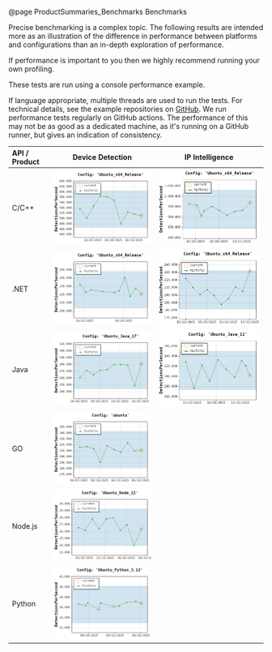 @page ProductSummaries_Benchmarks Benchmarks

Precise benchmarking is a complex topic. The following results are intended 
more as an illustration of the difference in performance between 
platforms and configurations than an in-depth exploration of performance.

If performance is important to you then we highly recommend running 
your own profiling.

These tests are run using a console performance example.
<!--
Evidence from the `Evidence Records` file in
[device-detection-data](https://github.com/51Degrees/device-detection-data) is processed by the pipeline
and the time taken measured.
-->
If language appropriate, multiple threads are used to run the tests.
For technical details, see the example repositories on [GitHub](https://github.com/51Degrees?q=example).
We run performance tests regularly on GitHub actions. The performance of this may
not be as good as a dedicated machine, as it's running on a GitHub runner, but gives an indication of consistency.

<!--
# C/C++

- **Number of User-Agents**: 20000
- **Data File**: Enterprise

| Machine                | Settings  | Performance Profile | Time Per Detection (ms) | Detections Per Second |
|------------------------|-----------|---------------------|------------------------:|----------------------:|
| Quad core Xeon 2.4 GHz | 4 Threads | `MaxPerformance`    |                 0.00058 |           ≈ 1,700,000 |
|                        |           | `HighPerformance`   |                 0.00080 |           ≈ 1,250,000 |

# Go

- **Number of User-Agents**: 20000

| Machine                | Settings  | Performance Profile | Time Per Detection (ms) | Detections Per Second |
|------------------------|-----------|---------------------|------------------------:|----------------------:|
| Quad core Xeon 2.4 GHz | 2 Threads | `MaxPerformance`    |                 0.02632 |              ≈ 38,023 |
|                        |           | `HighPerformance`   |                 0.02636 |              ≈ 37,950 |

# .NET

| Machine              | Settings       | Performance Profile | Time Per Detection (ms) | Detections Per Second |
|----------------------|----------------|---------------------|------------------------:|----------------------:|
| Quad core i7 2.2 GHz | Parallel Tasks | `MaxPerformance`    |                 0.00461 |             ≈ 220,000 |
|                      |                | `HighPerformance`   |                 0.00481 |             ≈ 210,000 |
|                      |                | `Balanced`          |                 0.01711 |              ≈ 58,000 |
|                      |                | `LowMemory`         |                 0.06042 |              ≈ 16,000 |

# Node.js

- **Number of User-Agents**: 20000
- **Data File**: Enterprise

| Machine                | Settings           | Performance Profile | Time Per Detection (ms) | Detections Per Second |
|------------------------|--------------------|---------------------|------------------------:|----------------------:|
| Quad core Xeon 2.4 GHz | Asynchronous Tasks | `MaxPerformance`    |                 0.04642 |              ≈ 22,000 |
|                        |                    | `HighPerformance`   |                 0.04929 |              ≈ 20,000 |

# Java

- **Number of User-Agents**: 20000

| Machine              | Settings  | Performance Profile | Time Per Detection (ms) | Detections Per Second |
|----------------------|-----------|---------------------|------------------------:|----------------------:|
| Quad core i7 2.2 GHz | 4 Threads | `MaxPerformance`    |                 0.01900 |              ≈ 52,632 |
|                      |           | `HighPerformance`   |                 0.01957 |              ≈ 51,086 |

# Python

- **Number of User-Agents**: 20000

| Machine                | Settings  | Performance Profile | Time Per Detection (ms) | Detections Per Second |
|------------------------|-----------|---------------------|------------------------:|----------------------:|
| Quad core Xeon 2.4 GHz | 2 Threads | `MaxPerformance`    |                 0.02632 |              ≈ 38,023 |
|                        |           | `HighPerformance`   |                 0.02636 |              ≈ 37,950 |
-->

| API / Product | <center>Device Detection</center>                                                                                                                        | <center>IP Intelligence</center>                                                                                                                        |
|:--------------|:---------------------------------------------------------------------------------------------------------------------------------------------------------|:--------------------------------------------------------------------------------------------------------------------------------------------------------|
| C/C++         | ![dd-cxx](https://raw.githubusercontent.com/51Degrees/device-detection-cxx/gh-images/perf-graph-Ubuntu_x64_Release-DetectionsPerSecond-latest.png)       | ![ip-cxx](https://raw.githubusercontent.com/51Degrees/ip-intelligence-cxx/gh-images/perf-graph-Ubuntu_x64_Release-DetectionsPerSecond-latest.png)       |
| .NET          | ![dd-dotnet](https://raw.githubusercontent.com/51Degrees/device-detection-dotnet/gh-images/perf-graph-Ubuntu_x64_Release-DetectionsPerSecond-latest.png) | ![ip-dotnet](https://raw.githubusercontent.com/51Degrees/ip-intelligence-dotnet/gh-images/perf-graph-Ubuntu_x64_Release-DetectionsPerSecond-latest.png) |
| Java          | ![dd-java](https://raw.githubusercontent.com/51Degrees/device-detection-java/gh-images/perf-graph-Ubuntu_Java_17-DetectionsPerSecond-latest.png)         | ![ip-java](https://raw.githubusercontent.com/51Degrees/ip-intelligence-java/gh-images/perf-graph-Ubuntu_Java_11-DetectionsPerSecond-latest.png)         |
| GO            | ![dd-go](https://raw.githubusercontent.com/51Degrees/device-detection-go/gh-images/perf-graph-ubuntu-DetectionsPerSecond-latest.png)                     |                                                                                                                                                         |
| Node.js       | ![dd-node](https://raw.githubusercontent.com/51Degrees/device-detection-node/gh-images/perf-graph-Ubuntu_Node_22-DetectionsPerSecond-latest.png)         |                                                                                                                                                         |
| Python        | ![dd-python](https://raw.githubusercontent.com/51Degrees/device-detection-python/gh-images/perf-graph-Ubuntu_Python_3.13-DetectionsPerSecond-latest.png) |                                                                                                                                                         |
